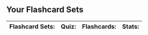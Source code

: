 <link rel="stylesheet" href="{{ '/assets/css/search.scss?v=' | append: site.github.build_revision | relative_url }}">

<h2>Your Flashcard Sets</h2>
  <body>
    <table id="flashcard-sets-table">
      <thead>
        <tr>
          <th>Flashcard Sets:</th>
          <th>Quiz:</th>
          <th>Flashcards:</th>
          <th>Stats:</th>
        </tr>
      </thead>
      <tbody id="flashcard-sets-container"></tbody>
    </table>
  </body>
  <script>
    // add event listener for form submission
  document.getElementById("flashcard-sets-container").innerHTML = '';
  fetch("https://csa-backend.rohanj.dev/api/flashcard/getYourFlashcardSets",
  { 
  method: 'POST',  
  headers: {
    'Content-Type': 'application/json'
  },
  body: '{}',
  credentials: 'include'
  }
  ).then(data => {
    if (data.status != 200) {
      //window.location.href = "/login"
      data.json().then(console.log)
    } else {
      return data.json()
    }
  })
    .then(data => {
      data.forEach(data => {
        var flashcardSetRow = document.createElement("tr");
        var flashcardSetElem = document.createElement("td");
        var flashcardSetName = document.createElement("p");
        var mcButtonA = document.createElement("a")
        mcButtonA.href = "/quiz?id=" + data.id;
        mcButtonA.innerHTML = "mc"
        var mcButton = document.createElement("td")
        mcButton.appendChild(mcButtonA)
        var flashButtonA = document.createElement("a")
        flashButtonA.href = "/flashcard?id=" + data.id;
        flashButtonA.innerHTML = "flash"
        var flashButton = document.createElement("td")
        flashButton.appendChild(flashButtonA)
        flashcardSetName.innerHTML = data.name;
        flashcardSetElem.appendChild(flashcardSetName)
        var statsButtonA = document.createElement("a")
        statsButtonA.href = "/stats?id=" + data.id;
        statsButtonA.innerHTML = "stats"
        var statsButton = document.createElement("td")
        statsButton.appendChild(statsButtonA)
        // flashcardSetElem.appendChild(mcButton)
        // flashcardSetElem.appendChild(flashButton)
        flashcardSetRow.appendChild(flashcardSetElem);
        flashcardSetRow.appendChild(mcButton)
        flashcardSetRow.appendChild(flashButton)
        flashcardSetRow.appendChild(statsButton)
        document.getElementById("flashcard-sets-container").appendChild(flashcardSetRow);
      })
    });
    </script>
